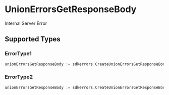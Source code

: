 # UnionErrorsGetResponseBody

Internal Server Error


## Supported Types

### ErrorType1

```go
unionErrorsGetResponseBody := sdkerrors.CreateUnionErrorsGetResponseBodyErrorType1(shared.ErrorType1{/* values here */})
```

### ErrorType2

```go
unionErrorsGetResponseBody := sdkerrors.CreateUnionErrorsGetResponseBodyErrorType2(shared.ErrorType2{/* values here */})
```

